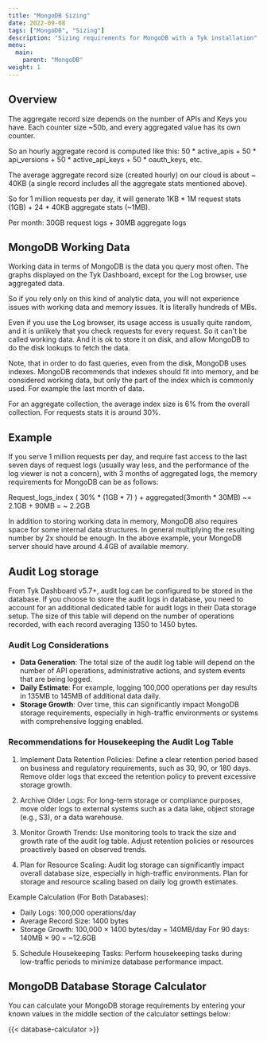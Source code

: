 ```yaml
---
title: "MongoDB Sizing"
date: 2022-09-08
tags: ["MongoDB", "Sizing"]
description: "Sizing requirements for MongoDB with a Tyk installation"
menu:
  main:
    parent: "MongoDB"
weight: 1
---
```


## Overview

The aggregate record size depends on the number of APIs and Keys you have. Each counter size ~50b, and every aggregated value has its own counter. 

So an hourly aggregate record is computed like this: 50 * active_apis + 50 * api_versions + 50 * active_api_keys  + 50 * oauth_keys, etc. 

The average aggregate record size (created hourly) on our cloud is about ~ 40KB (a single record includes all the aggregate stats mentioned above).

So for 1 million requests per day, it will generate 1KB * 1M request stats (1GB) + 24 * 40KB aggregate stats (~1MB).

Per month: 30GB request logs + 30MB aggregate logs

## MongoDB Working Data

Working data in terms of MongoDB is the data you query most often. The graphs displayed on the Tyk Dashboard, except for the Log browser, use aggregated data. 

So if you rely only on this kind of analytic data, you will not experience issues with working data and memory issues. It is literally hundreds of MBs. 

Even if you use the Log browser, its usage access is usually quite random, and it is unlikely that you check requests for every request. So it can't be called working data. And it is ok to store it on disk, and allow MongoDB to do the disk lookups to fetch the data. 

Note, that in order to do fast queries, even from the disk, MongoDB uses indexes. MongoDB recommends that indexes should fit into memory, and be considered working data, but only the part of the index which is commonly used. For example the last month of data. 

For an aggregate collection, the average index size is 6% from the overall collection. For requests stats it is around 30%. 


## Example
If you serve 1 million requests per day, and require fast access to the last seven days of request logs (usually way less, and the performance of the log viewer is not a concern), with 3 months of aggregated logs, the memory requirements for MongoDB can be as follows:

Request_logs_index ( 30% * (1GB * 7) ) + aggregated(3month * 30MB) ~= 2.1GB + 90MB = ~ 2.2GB

In addition to storing working data in memory, MongoDB also requires space for some internal data structures. In general multiplying the resulting number by 2x should be enough. In the above example, your MongoDB server should have around 4.4GB of available memory.

## Audit Log storage

From Tyk Dashboard v5.7+, audit log can be configured to be stored in the database. If you choose to store the audit logs in database, you need to account for an additional dedicated table for audit logs in their Data storage setup. The size of this table will depend on the number of operations recorded, with each record averaging 1350 to 1450 bytes.

### Audit Log Considerations

- **Data Generation**: The total size of the audit log table will depend on the number of API operations, administrative actions, and system events that are being logged.
- **Daily Estimate**: For example, logging 100,000 operations per day results in 135MB to 145MB of additional data daily.
- **Storage Growth**: Over time, this can significantly impact MongoDB storage requirements, especially in high-traffic environments or systems with comprehensive logging enabled.

### Recommendations for Housekeeping the Audit Log Table

1. Implement Data Retention Policies:
  Define a clear retention period based on business and regulatory requirements, such as 30, 90, or 180 days. Remove older logs that exceed the retention policy to prevent excessive storage growth.

2. Archive Older Logs:
  For long-term storage or compliance purposes, move older logs to external systems such as a data lake, object storage (e.g., S3), or a data warehouse.

3. Monitor Growth Trends:
  Use monitoring tools to track the size and growth rate of the audit log table. Adjust retention policies or resources proactively based on observed trends.

4. Plan for Resource Scaling:
Audit log storage can significantly impact overall database size, especially in high-traffic environments. Plan for storage and resource scaling based on daily log growth estimates.

Example Calculation (For Both Databases):

- Daily Logs: 100,000 operations/day
- Average Record Size: 1400 bytes
- Storage Growth: 100,000 × 1400 bytes/day = 140MB/day For 90 days: 140MB × 90 = ~12.6GB

5. Schedule Housekeeping Tasks:
Perform housekeeping tasks during low-traffic periods to minimize database performance impact.

## MongoDB Database Storage Calculator
You can calculate your MongoDB storage requirements by entering your known values in the middle section of the calculator settings below:

{{< database-calculator >}}